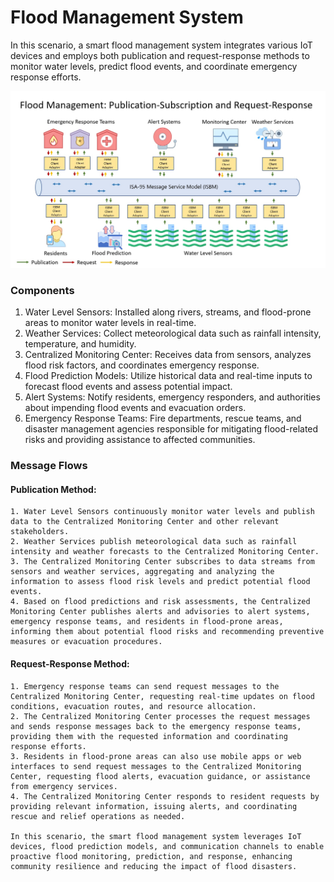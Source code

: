 # Flood Management System

In this scenario, a smart flood management system integrates various IoT devices and employs both publication and request-response methods to monitor water levels, predict flood events, and coordinate emergency response efforts.

![image](/Documents/Use_Cases/Images/Flood-Management.jpg)

### Components

   1. Water Level Sensors: Installed along rivers, streams, and flood-prone areas to monitor water levels in real-time.
   2. Weather Services: Collect meteorological data such as rainfall intensity, temperature, and humidity.
   3. Centralized Monitoring Center: Receives data from sensors, analyzes flood risk factors, and coordinates emergency response.
   4. Flood Prediction Models: Utilize historical data and real-time inputs to forecast flood events and assess potential impact.
   5. Alert Systems: Notify residents, emergency responders, and authorities about impending flood events and evacuation orders.
   6. Emergency Response Teams: Fire departments, rescue teams, and disaster management agencies responsible for mitigating flood-related risks and providing assistance to affected communities.

### Message Flows
#### Publication Method:

    1. Water Level Sensors continuously monitor water levels and publish data to the Centralized Monitoring Center and other relevant stakeholders.
    2. Weather Services publish meteorological data such as rainfall intensity and weather forecasts to the Centralized Monitoring Center.
    3. The Centralized Monitoring Center subscribes to data streams from sensors and weather services, aggregating and analyzing the information to assess flood risk levels and predict potential flood events.
    4. Based on flood predictions and risk assessments, the Centralized Monitoring Center publishes alerts and advisories to alert systems, emergency response teams, and residents in flood-prone areas, informing them about potential flood risks and recommending preventive measures or evacuation procedures.

#### Request-Response Method:

    1. Emergency response teams can send request messages to the Centralized Monitoring Center, requesting real-time updates on flood conditions, evacuation routes, and resource allocation.
    2. The Centralized Monitoring Center processes the request messages and sends response messages back to the emergency response teams, providing them with the requested information and coordinating response efforts.
    3. Residents in flood-prone areas can also use mobile apps or web interfaces to send request messages to the Centralized Monitoring Center, requesting flood alerts, evacuation guidance, or assistance from emergency services.
    4. The Centralized Monitoring Center responds to resident requests by providing relevant information, issuing alerts, and coordinating rescue and relief operations as needed.

    In this scenario, the smart flood management system leverages IoT devices, flood prediction models, and communication channels to enable proactive flood monitoring, prediction, and response, enhancing community resilience and reducing the impact of flood disasters.




